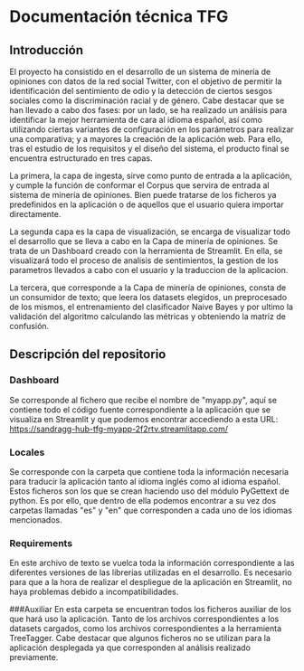 # Documentación técnica TFG

## Introducción

El proyecto ha consistido en el desarrollo de un sistema de minería de opiniones con datos de la red social Twitter, con el objetivo de permitir la identificación del sentimiento de odio y la detección de ciertos sesgos sociales como la discriminación racial y de género. Cabe destacar que se han llevado a cabo dos fases: por un lado, se ha realizado un análisis para identificar la mejor herramienta de cara al idioma español, así como utilizando ciertas variantes de configuración en los parámetros para realizar una comparativa; y a mayores la creación de la aplicación web. Para ello, tras el estudio de los requisitos y el diseño del sistema, el producto final se encuentra estructurado en tres capas. 

La primera, la capa de ingesta, sirve como punto de entrada a la aplicación, y cumple la función de conformar el Corpus que servira de entrada al sistema de minería de opiniones. Bien puede tratarse de los ficheros ya predefinidos en la aplicación o de aquellos que el usuario quiera importar directamente.

La segunda capa es la capa de visualización, se encarga de visualizar todo el desarrollo que se lleva a cabo en la Capa de minería de opiniones. Se trata de un Dashboard creado con la herramienta de Streamlit. En ella, se visualizará todo el proceso de analisis de sentimientos, la gestion de los parametros llevados a cabo con el usuario y la traduccion de la aplicacion. 

La tercera, que corresponde a la Capa de minería de opiniones, consta de un consumidor de texto; que leera los datasets elegidos, un preprocesado de los mismos, el entrenamiento del clasificador Naive Bayes y por ultimo la validación del algoritmo calculando las métricas y obteniendo la matriz de confusión.

## Descripción del repositorio

### Dashboard
Se corresponde al fichero que recibe el nombre de "myapp.py", aquí se contiene todo el código fuente correspondiente a la aplicación que se visualiza en Streamlit y que podemos encontrar accediendo a esta URL: https://sandragg-hub-tfg-myapp-2f2rtv.streamlitapp.com/ 

### Locales
Se corresponde con la carpeta que contiene toda la información necesaria para traducir la aplicación tanto al idioma inglés como al idioma español. Estos ficheros son los que se crean haciendo uso del módulo PyGettext de python. Es por ello, que dentro de ella podemos encontrar a su vez dos carpetas llamadas "es" y "en" que corresponden a cada uno de los idiomas mencionados. 

### Requirements
En este archivo de texto se vuelca toda la información correspondiente a las diferentes versiones de las librerías utilizadas en el desarrollo. Es necesario para que a la hora de realizar el despliegue de la aplicación en Streamlit, no haya problemas debido a incompatibilidades.

###Auxiliar
En esta carpeta se encuentran todos los ficheros auxiliar de los que hará uso la aplicación. Tanto de los archivos correspondientes a los datasets cargados, como los archivos correspondientes a la herramienta TreeTagger. Cabe destacar que algunos ficheros no se utilizan para la aplicación desplegada ya que corresponden al análisis realizado previamente. 




